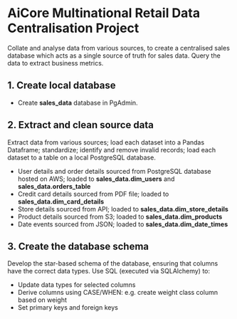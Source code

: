 # AiCore Multinational Retail Data Centralisation Project

Collate and analyse data from various sources, to create a centralised sales database which acts as a single source of truth for sales data. Query the data to extract business metrics.

## 1. Create local database

- Create __sales_data__ database in PgAdmin.

## 2. Extract and clean source data

Extract data from various sources; load each dataset into a Pandas Dataframe; standardize; identify and remove invalid records; load each dataset to a table on a local PostgreSQL database.
- User details and order details sourced from PostgreSQL database hosted on AWS; loaded to __sales_data.dim_users__ and __sales_data.orders_table__
- Credit card details sourced from PDF file; loaded to __sales_data.dim_card_details__
- Store details sourced from API; loaded to __sales_data.dim_store_details__
- Product details sourced from S3; loaded to __sales_data.dim_products__
- Date events sourced from JSON; loaded to __sales_data.dim_date_times__

## 3. Create the database schema

Develop the star-based schema of the database, ensuring that columns have the correct data types. Use SQL (executed via SQLAlchemy) to:
- Update data types for selected columns
- Derive columns using CASE/WHEN: e.g. create weight class column based on weight
- Set primary keys and foreign keys

